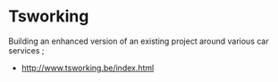 # Tsworking

Building an enhanced version of an existing project around various car services ;

- http://www.tsworking.be/index.html

